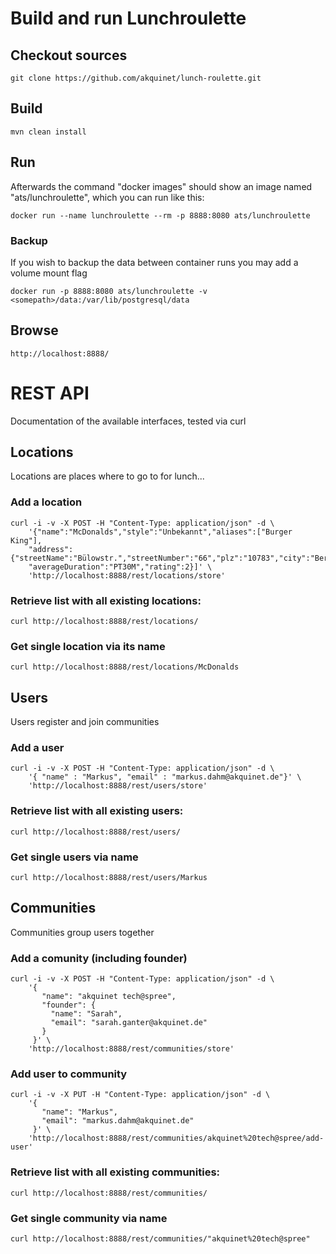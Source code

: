 # Build and run Lunchroulette

## Checkout sources
    git clone https://github.com/akquinet/lunch-roulette.git

## Build
    mvn clean install

## Run

Afterwards the command "docker images" should show an image named "ats/lunchroulette", which you can run
like this:

    docker run --name lunchroulette --rm -p 8888:8080 ats/lunchroulette

### Backup

If you wish to backup the data between container runs you may add a volume mount flag

    docker run -p 8888:8080 ats/lunchroulette -v <somepath>/data:/var/lib/postgresql/data 

## Browse
    http://localhost:8888/

# REST API
Documentation of the available interfaces, tested via curl

## Locations

Locations are places where to go to for lunch...

### Add a location
    curl -i -v -X POST -H "Content-Type: application/json" -d \
        '{"name":"McDonalds","style":"Unbekannt","aliases":["Burger King"],
        "address":{"streetName":"Bülowstr.","streetNumber":"66","plz":"10783","city":"Berlin","telephoneNumber":""},
        "averageDuration":"PT30M","rating":2}]' \
        'http://localhost:8888/rest/locations/store'

### Retrieve list with all existing locations:
    
    curl http://localhost:8888/rest/locations/

### Get single location via its name

    curl http://localhost:8888/rest/locations/McDonalds


## Users

Users register and join communities

### Add a user
    curl -i -v -X POST -H "Content-Type: application/json" -d \
        '{ "name" : "Markus", "email" : "markus.dahm@akquinet.de"}' \
        'http://localhost:8888/rest/users/store'

### Retrieve list with all existing users:
    
    curl http://localhost:8888/rest/users/

### Get single users via name

    curl http://localhost:8888/rest/users/Markus

## Communities

Communities group users together

### Add a comunity (including founder)
    curl -i -v -X POST -H "Content-Type: application/json" -d \
        '{
           "name": "akquinet tech@spree",
           "founder": {
             "name": "Sarah",
             "email": "sarah.ganter@akquinet.de"
           }
         }' \
        'http://localhost:8888/rest/communities/store'

### Add user to community

    curl -i -v -X PUT -H "Content-Type: application/json" -d \
        '{
           "name": "Markus",
           "email": "markus.dahm@akquinet.de"
         }' \
        'http://localhost:8888/rest/communities/akquinet%20tech@spree/add-user'

### Retrieve list with all existing communities:
    
    curl http://localhost:8888/rest/communities/

### Get single community via name

    curl http://localhost:8888/rest/communities/"akquinet%20tech@spree"



